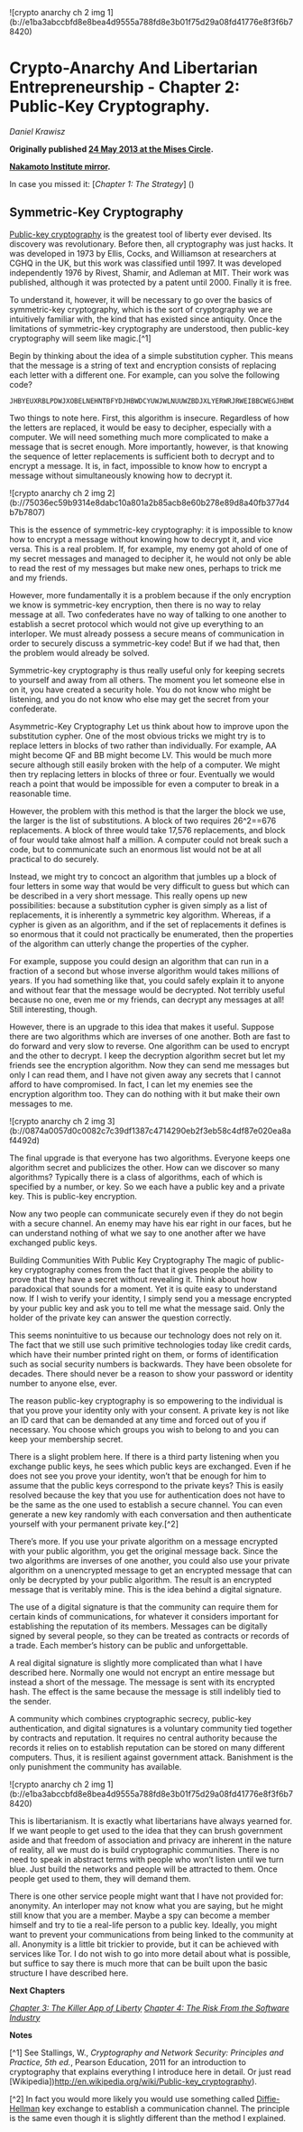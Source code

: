 <div class="my-4 text-center">![crypto anarchy ch 2 img 1](b://e1ba3abccbfd8e8bea4d9555a788fd8e3b01f75d29a08fd41776e8f3f6b78420)</div>


# Crypto-Anarchy And Libertarian Entrepreneurship - Chapter 2: Public-Key Cryptography.

_Daniel Krawisz_

**Originally published [24 May 2013 at the Mises Circle](http://themisescircle.org/blog/2013/05/24/crypto-anarchy-and-libertarian-entrepreneurship-chapter-ii/).**

**[Nakamoto Institute mirror](https://nakamotoinstitute.org/mempool/crypto-anarchy-and-libertarian-entrepreneurship-2/).**


In case you missed it: [*Chapter 1: The Strategy*] ()


## Symmetric-Key Cryptography


[Public-key cryptography](http://en.wikipedia.org/wiki/Public-key_cryptography) is the greatest tool of liberty ever devised. Its discovery was revolutionary. Before then, all cryptography was just hacks. It was developed in 1973 by Ellis, Cocks, and Williamson at researchers at CGHQ in the UK, but this work was classified until 1997. It was developed independently 1976 by Rivest, Shamir, and Adleman at MIT. Their work was published, although it was protected by a patent until 2000. Finally it is free.

To understand it, however, it will be necessary to go over the basics of symmetric-key cryptography, which is the sort of cryptography we are intuitively familiar with, the kind that has existed since antiquity. Once the limitations of symmetric-key cryptography are understood, then public-key cryptography will seem like magic.[^1]

Begin by thinking about the idea of a simple substitution cypher. This means that the message is a string of text and encryption consists of replacing each letter with a different one. For example, can you solve the following code?

<pre><code>JHBYEUXRBLPDWJXOBELNEHNTBFYDJHBWDCYUWJWLNUUWZBDJXLYERWRJRWEIBBCWEGJHBWDOYEBXWEJHBWDYSECYLIBJRUXRNEMBDRCYYEBD</code></pre>

Two things to note here. First, this algorithm is insecure. Regardless of how the letters are replaced, it would be easy to decipher, especially with a computer. We will need something much more complicated to make a message that is secret enough. More importantly, however, is that knowing the sequence of letter replacements is sufficient both to decrypt and to encrypt a message. It is, in fact, impossible to know how to encrypt a message without simultaneously knowing how to decrypt it.


<div class="my-4 text-center">![crypto anarchy ch 2 img 2](b://75036ec59b9314e8dabc10a801a2b85acb8e60b278e89d8a40fb377d4b7b7807)</div>


This is the essence of symmetric-key cryptography: it is impossible to know how to encrypt a message without knowing how to decrypt it, and vice versa. This is a real problem. If, for example, my enemy got ahold of one of my secret messages and managed to decipher it, he would not only be able to read the rest of my messages but make new ones, perhaps to trick me and my friends.

However, more fundamentally it is a problem because if the only encryption we know is symmetric-key encryption, then there is no way to relay message at all. Two confederates have no way of talking to one another to establish a secret protocol which would not give up everything to an interloper. We must already possess a secure means of communication in order to securely discuss a symmetric-key code! But if we had that, then the problem would already be solved.

Symmetric-key cryptography is thus really useful only for keeping secrets to yourself and away from all others. The moment you let someone else in on it, you have created a security hole. You do not know who might be listening, and you do not know who else may get the secret from your confederate.

Asymmetric-Key Cryptography
Let us think about how to improve upon the substitution cypher. One of the most obvious tricks we might try is to replace letters in blocks of two rather than individually. For example, AA might become QF and BB might become LV. This would be much more secure although still easily broken with the help of a computer. We might then try replacing letters in blocks of three or four. Eventually we would reach a point that would be impossible for even a computer to break in a reasonable time.

However, the problem with this method is that the larger the block we use, the larger is the list of substitutions. A block of two requires 26^2==676 replacements. A block of three would take 17,576 replacements, and block of four would take almost half a million. A computer could not break such a code, but to communicate such an enormous list would not be at all practical to do securely.

Instead, we might try to concoct an algorithm that jumbles up a block of four letters in some way that would be very difficult to guess but which can be described in a very short message. This really opens up new possibilities: because a substitution cypher is given simply as a list of replacements, it is inherently a symmetric key algorithm. Whereas, if a cypher is given as an algorithm, and if the set of replacements it defines is so enormous that it could not practically be enumerated, then the properties of the algorithm can utterly change the properties of the cypher.

For example, suppose you could design an algorithm that can run in a fraction of a second but whose inverse algorithm would takes millions of years. If you had something like that, you could safely explain it to anyone and without fear that the message would be decrypted. Not terribly useful because no one, even me or my friends, can decrypt any messages at all! Still interesting, though.

However, there is an upgrade to this idea that makes it useful. Suppose there are two algorithms which are inverses of one another. Both are fast to do forward and very slow to reverse. One algorithm can be used to encrypt and the other to decrypt. I keep the decryption algorithm secret but let my friends see the encryption algorithm. Now they can send me messages but only I can read them, and I have not given away any secrets that I cannot afford to have compromised. In fact, I can let my enemies see the encryption algorithm too. They can do nothing with it but make their own messages to me.


<div class="my-4 text-center">![crypto anarchy ch 2 img 3](b://0874a0057d0c0082c7c39df1387c4714290eb2f3eb58c4df87e020ea8af4492d)</div>


The final upgrade is that everyone has two algorithms. Everyone keeps one algorithm secret and publicizes the other. How can we discover so many algorithms? Typically there is a class of algorithms, each of which is specified by a number, or key. So we each have a public key and a private key. This is public-key encryption.

Now any two people can communicate securely even if they do not begin with a secure channel. An enemy may have his ear right in our faces, but he can understand nothing of what we say to one another after we have exchanged public keys.

Building Communities With Public Key Cryptography
The magic of public-key cryptography comes from the fact that it gives people the ability to prove that they have a secret without revealing it. Think about how paradoxical that sounds for a moment. Yet it is quite easy to understand now. If I wish to verify your identity, I simply send you a message encrypted by your public key and ask you to tell me what the message said. Only the holder of the private key can answer the question correctly.

This seems nonintuitive to us because our technology does not rely on it. The fact that we still use such primitive technologies today like credit cards, which have their number printed right on them, or forms of identification such as social security numbers is backwards. They have been obsolete for decades. There should never be a reason to show your password or identity number to anyone else, ever.

The reason public-key cryptography is so empowering to the individual is that you prove your identity only with your consent. A private key is not like an ID card that can be demanded at any time and forced out of you if necessary. You choose which groups you wish to belong to and you can keep your membership secret.

There is a slight problem here. If there is a third party listening when you exchange public keys, he sees which public keys are exchanged. Even if he does not see you prove your identity, won’t that be enough for him to assume that the public keys correspond to the private keys? This is easily resolved because the key that you use for authentication does not have to be the same as the one used to establish a secure channel. You can even generate a new key randomly with each conversation and then authenticate yourself with your permanent private key.[^2]

There’s more. If you use your private algorithm on a message encrypted with your public algorithm, you get the original message back. Since the two algorithms are inverses of one another, you could also use your private algorithm on a unencrypted message to get an encrypted message that can only be decrypted by your public algorithm. The result is an encrypted message that is veritably mine. This is the idea behind a digital signature.

The use of a digital signature is that the community can require them for certain kinds of communications, for whatever it considers important for establishing the reputation of its members. Messages can be digitally signed by several people, so they can be treated as contracts or records of a trade. Each member’s history can be public and unforgettable.

A real digital signature is slightly more complicated than what I have described here. Normally one would not encrypt an entire message but instead a short of the message. The message is sent with its encrypted hash. The effect is the same because the message is still indelibly tied to the sender.

A community which combines cryptographic secrecy, public-key authentication, and digital signatures is a voluntary community tied together by contracts and reputation. It requires no central authority because the records it relies on to establish reputation can be stored on many different computers. Thus, it is resilient against government attack. Banishment is the only punishment the community has available.


<div class="my-4 text-center">![crypto anarchy ch 2 img 1](b://e1ba3abccbfd8e8bea4d9555a788fd8e3b01f75d29a08fd41776e8f3f6b78420)</div>


This is libertarianism. It is exactly what libertarians have always yearned for. If we want people to get used to the idea that they can brush government aside and that freedom of association and privacy are inherent in the nature of reality, all we must do is build cryptographic communities. There is no need to speak in abstract terms with people who won’t listen until we turn blue. Just build the networks and people will be attracted to them. Once people get used to them, they will demand them.

There is one other service people might want that I have not provided for: anonymity. An interloper may not know what you are saying, but he might still know that you are a member. Maybe a spy can become a member himself and try to tie a real-life person to a public key. Ideally, you might want to prevent your communications from being linked to the community at all. Anonymity is a little bit trickier to provide, but it can be achieved with services like Tor. I do not wish to go into more detail about what is possible, but suffice to say there is much more that can be built upon the basic structure I have described here.


**Next Chapters**

[*Chapter 3: The Killer App of Liberty*]()
[*Chapter 4: The Risk From the Software Industry*]()


**Notes**


[^1] See Stallings, W., *Cryptography and Network Security: Principles and Practice, 5th ed.*, Pearson Education, 2011 for an introduction to cryptography that explains everything I introduce here in detail. Or just read [Wikipedia])http://en.wikipedia.org/wiki/Public-key_cryptography).


[^2] In fact you would more likely you would use something called [Diffie-Hellman](http://www.youtube.com/watch?v=YEBfamv-_do) key exchange to establish a communication channel. The principle is the same even though it is slightly different than the method I explained.
